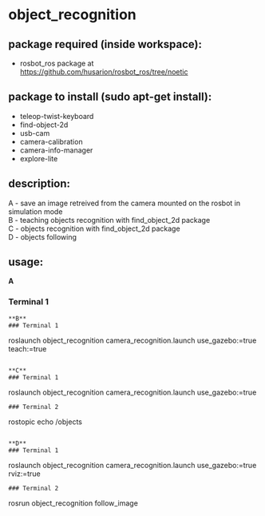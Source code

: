 # object_recognition

## package required (inside workspace):
- rosbot_ros package at https://github.com/husarion/rosbot_ros/tree/noetic

## package to install (sudo apt-get install):
- teleop-twist-keyboard
- find-object-2d
- usb-cam
- camera-calibration
- camera-info-manager
- explore-lite

## description:
A - save an image retreived from the camera mounted on the rosbot in simulation mode\
B - teaching objects recognition with find_object_2d package\
C - objects recognition with find_object_2d package\
D - objects following

## usage:
**A** 
### Terminal 1
```
**B**
### Terminal 1
```
roslaunch object_recognition camera_recognition.launch use_gazebo:=true teach:=true
```

**C**
### Terminal 1
```
roslaunch object_recognition camera_recognition.launch use_gazebo:=true 
```
### Terminal 2
```
rostopic echo /objects
```

**D**
### Terminal 1
```
roslaunch object_recognition camera_recognition.launch use_gazebo:=true rviz:=true
```
### Terminal 2
```
rosrun object_recognition follow_image
```